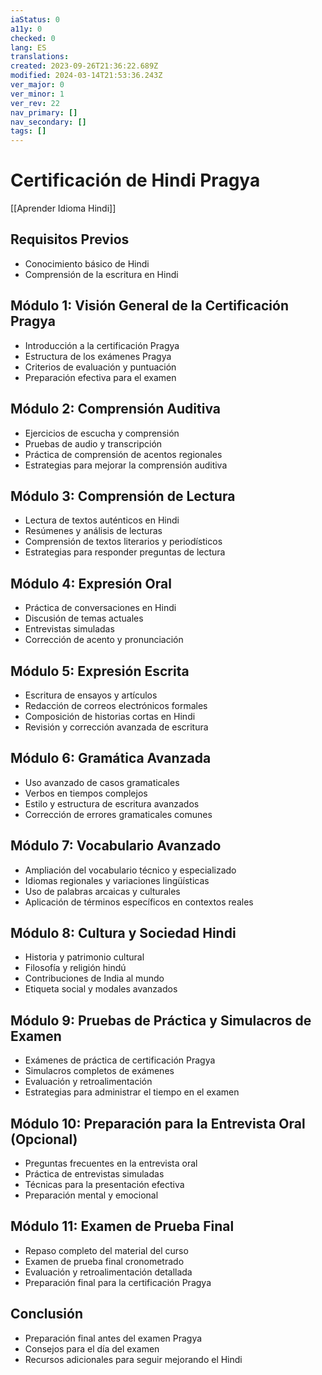 ```yaml
---
iaStatus: 0
a11y: 0
checked: 0
lang: ES
translations: 
created: 2023-09-26T21:36:22.689Z
modified: 2024-03-14T21:53:36.243Z
ver_major: 0
ver_minor: 1
ver_rev: 22
nav_primary: []
nav_secondary: []
tags: []
---
```

# Certificación de Hindi Pragya

[[Aprender Idioma Hindi]]

## Requisitos Previos
- Conocimiento básico de Hindi
- Comprensión de la escritura en Hindi

## Módulo 1: Visión General de la Certificación Pragya
- Introducción a la certificación Pragya
- Estructura de los exámenes Pragya
- Criterios de evaluación y puntuación
- Preparación efectiva para el examen

## Módulo 2: Comprensión Auditiva
- Ejercicios de escucha y comprensión
- Pruebas de audio y transcripción
- Práctica de comprensión de acentos regionales
- Estrategias para mejorar la comprensión auditiva

## Módulo 3: Comprensión de Lectura
- Lectura de textos auténticos en Hindi
- Resúmenes y análisis de lecturas
- Comprensión de textos literarios y periodísticos
- Estrategias para responder preguntas de lectura

## Módulo 4: Expresión Oral
- Práctica de conversaciones en Hindi
- Discusión de temas actuales
- Entrevistas simuladas
- Corrección de acento y pronunciación

## Módulo 5: Expresión Escrita
- Escritura de ensayos y artículos
- Redacción de correos electrónicos formales
- Composición de historias cortas en Hindi
- Revisión y corrección avanzada de escritura

## Módulo 6: Gramática Avanzada
- Uso avanzado de casos gramaticales
- Verbos en tiempos complejos
- Estilo y estructura de escritura avanzados
- Corrección de errores gramaticales comunes

## Módulo 7: Vocabulario Avanzado
- Ampliación del vocabulario técnico y especializado
- Idiomas regionales y variaciones lingüísticas
- Uso de palabras arcaicas y culturales
- Aplicación de términos específicos en contextos reales

## Módulo 8: Cultura y Sociedad Hindi
- Historia y patrimonio cultural
- Filosofía y religión hindú
- Contribuciones de India al mundo
- Etiqueta social y modales avanzados

## Módulo 9: Pruebas de Práctica y Simulacros de Examen
- Exámenes de práctica de certificación Pragya
- Simulacros completos de exámenes
- Evaluación y retroalimentación
- Estrategias para administrar el tiempo en el examen

## Módulo 10: Preparación para la Entrevista Oral (Opcional)
- Preguntas frecuentes en la entrevista oral
- Práctica de entrevistas simuladas
- Técnicas para la presentación efectiva
- Preparación mental y emocional

## Módulo 11: Examen de Prueba Final
- Repaso completo del material del curso
- Examen de prueba final cronometrado
- Evaluación y retroalimentación detallada
- Preparación final para la certificación Pragya

## Conclusión
- Preparación final antes del examen Pragya
- Consejos para el día del examen
- Recursos adicionales para seguir mejorando el Hindi

